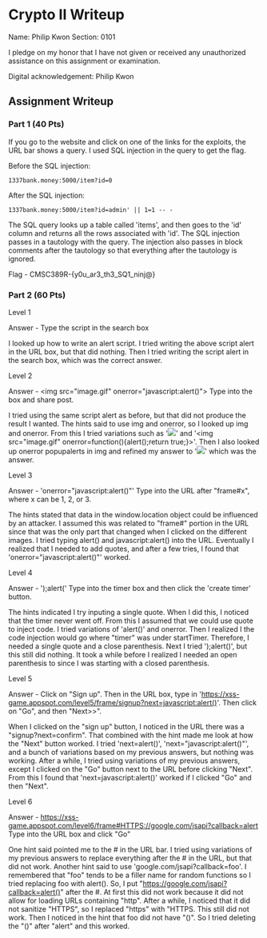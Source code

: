 # Crypto II Writeup

Name: Philip Kwon
Section: 0101

I pledge on my honor that I have not given or received any unauthorized
assistance on this assignment or examination.

Digital acknowledgement: Philip Kwon

## Assignment Writeup

### Part 1 (40 Pts)

If you go to the website and click on one of the links for the exploits, the URL bar shows a query. I used SQL injection in the query to get the flag.

Before the SQL injection:

	1337bank.money:5000/item?id=0

After the SQL injection:

	1337bank.money:5000/item?id=admin' || 1=1 -- -

The SQL query looks up a table called 'items', and then goes to the 'id' column and returns all the rows associated with 'id'. The SQL injection passes in a tautology with the query. The injection also passes in block comments after the tautology so that everything after the tautology is ignored.

Flag - CMSC389R-{y0u_ar3_th3_SQ1_ninj@}

### Part 2 (60 Pts)

Level 1

Answer - <script>alert()</script>	Type the script in the search box

I looked up how to write an alert script. I tried writing the above script alert in the URL box, but that did nothing. Then I tried writing the script alert in the search box, which was the correct answer.

Level 2

Answer - \<img src="image.gif" onerror="javascript:alert()"></img>	Type into the box and share post.

I tried using the same script alert as before, but that did not produce the result I wanted. The hints said to use img and onerror, so I looked up img and onerror. From this I tried variations such as '<img src="image.gif" onerror=alert()></img>' and '<img src="image.gif" onerror=function(){alert();return true;}></img>'. Then I also looked up onerror popupalerts in img and refined my answer to '<img src="image.gif" onerror="javascript:alert()"></img>' which was the answer.

Level 3

Answer - 'onerror="javascript:alert()"'		Type into the URL after "frame#x", where x can be 1, 2, or 3.

The hints stated that data in the window.location object could be influenced by an attacker. I assumed this was related to "frame#" portion in the URL since that was the only part that changed when I clicked on the different images. I tried typing alert() and javascript:alert() into the URL. Eventually I realized that I needed to add quotes, and after a few tries, I found that 'onerror="javascript:alert()"' worked.

Level 4

Answer - ');alert('	Type into the timer box and then click the 'create timer' button.

The hints indicated I try inputing a single quote. When I did this, I noticed that the timer never went off. From this I assumed that we could use quote to inject code. I tried variations of 'alert()' and onerror. Then I realized I the code injection would go where "timer" was under startTimer. Therefore, I needed a single quote and a close parenthesis. Next I tried ');alert()', but this still did nothing. It took a while before I realized I needed an open parenthesis to since I was starting with a closed parenthesis.

Level 5

Answer - Click on "Sign up". Then in the URL box, type in 'https://xss-game.appspot.com/level5/frame/signup?next=javascript:alert()'. Then click on "Go", and then "Next>>".

When I clicked on the "sign up" button, I noticed in the URL there was a "signup?next=confirm". That combined with the hint made me look at how the "Next" button worked. I tried 'next=alert()', 'next="javascript:alert()"', and a bunch of variations based on my previous answers, but nothing was working. After a while, I tried using variations of my previous answers, except I clicked on the "Go" button next to the URL before clicking "Next". From this I found that 'next=javascript:alert()' worked if I clicked "Go" and then "Next".

Level 6

Answer - https://xss-game.appspot.com/level6/frame#HTTPS://google.com/jsapi?callback=alert	Type into the URL box and click "Go"

One hint said pointed me to the # in the URL bar. I tried using variations of my previous answers to replace everything after the # in the URL, but that did not work. Another hint said to use 'google.com/jsapi?callback=foo'. I remembered that "foo" tends to be a filler name for random functions so I tried replacing foo with alert(). So, I put "https://google.com/jsapi?callback=alert()" after the #. At first this did not work because it did not allow for loading URLs containing "http". After a while, I noticed that it did not sanitize "HTTPS", so I replaced "https" with "HTTPS. This still did not work. Then I noticed in the hint that foo did not have "()". So I tried deleting the "()" after "alert" and this worked.

